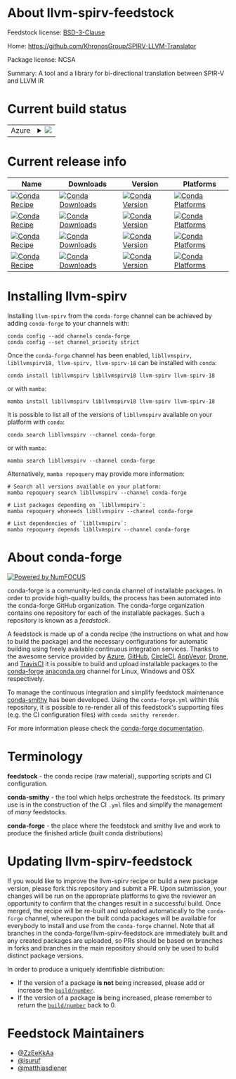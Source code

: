 About llvm-spirv-feedstock
==========================

Feedstock license: [BSD-3-Clause](https://github.com/conda-forge/llvm-spirv-feedstock/blob/main/LICENSE.txt)

Home: https://github.com/KhronosGroup/SPIRV-LLVM-Translator

Package license: NCSA

Summary: A tool and a library for bi-directional translation between SPIR-V and LLVM IR

Current build status
====================


<table>
    
  <tr>
    <td>Azure</td>
    <td>
      <details>
        <summary>
          <a href="https://dev.azure.com/conda-forge/feedstock-builds/_build/latest?definitionId=8029&branchName=main">
            <img src="https://dev.azure.com/conda-forge/feedstock-builds/_apis/build/status/llvm-spirv-feedstock?branchName=main">
          </a>
        </summary>
        <table>
          <thead><tr><th>Variant</th><th>Status</th></tr></thead>
          <tbody><tr>
              <td>linux_64</td>
              <td>
                <a href="https://dev.azure.com/conda-forge/feedstock-builds/_build/latest?definitionId=8029&branchName=main">
                  <img src="https://dev.azure.com/conda-forge/feedstock-builds/_apis/build/status/llvm-spirv-feedstock?branchName=main&jobName=linux&configuration=linux%20linux_64_" alt="variant">
                </a>
              </td>
            </tr><tr>
              <td>linux_aarch64</td>
              <td>
                <a href="https://dev.azure.com/conda-forge/feedstock-builds/_build/latest?definitionId=8029&branchName=main">
                  <img src="https://dev.azure.com/conda-forge/feedstock-builds/_apis/build/status/llvm-spirv-feedstock?branchName=main&jobName=linux&configuration=linux%20linux_aarch64_" alt="variant">
                </a>
              </td>
            </tr><tr>
              <td>linux_ppc64le</td>
              <td>
                <a href="https://dev.azure.com/conda-forge/feedstock-builds/_build/latest?definitionId=8029&branchName=main">
                  <img src="https://dev.azure.com/conda-forge/feedstock-builds/_apis/build/status/llvm-spirv-feedstock?branchName=main&jobName=linux&configuration=linux%20linux_ppc64le_" alt="variant">
                </a>
              </td>
            </tr><tr>
              <td>osx_64</td>
              <td>
                <a href="https://dev.azure.com/conda-forge/feedstock-builds/_build/latest?definitionId=8029&branchName=main">
                  <img src="https://dev.azure.com/conda-forge/feedstock-builds/_apis/build/status/llvm-spirv-feedstock?branchName=main&jobName=osx&configuration=osx%20osx_64_" alt="variant">
                </a>
              </td>
            </tr><tr>
              <td>osx_arm64</td>
              <td>
                <a href="https://dev.azure.com/conda-forge/feedstock-builds/_build/latest?definitionId=8029&branchName=main">
                  <img src="https://dev.azure.com/conda-forge/feedstock-builds/_apis/build/status/llvm-spirv-feedstock?branchName=main&jobName=osx&configuration=osx%20osx_arm64_" alt="variant">
                </a>
              </td>
            </tr>
          </tbody>
        </table>
      </details>
    </td>
  </tr>
</table>

Current release info
====================

| Name | Downloads | Version | Platforms |
| --- | --- | --- | --- |
| [![Conda Recipe](https://img.shields.io/badge/recipe-libllvmspirv-green.svg)](https://anaconda.org/conda-forge/libllvmspirv) | [![Conda Downloads](https://img.shields.io/conda/dn/conda-forge/libllvmspirv.svg)](https://anaconda.org/conda-forge/libllvmspirv) | [![Conda Version](https://img.shields.io/conda/vn/conda-forge/libllvmspirv.svg)](https://anaconda.org/conda-forge/libllvmspirv) | [![Conda Platforms](https://img.shields.io/conda/pn/conda-forge/libllvmspirv.svg)](https://anaconda.org/conda-forge/libllvmspirv) |
| [![Conda Recipe](https://img.shields.io/badge/recipe-libllvmspirv18-green.svg)](https://anaconda.org/conda-forge/libllvmspirv18) | [![Conda Downloads](https://img.shields.io/conda/dn/conda-forge/libllvmspirv18.svg)](https://anaconda.org/conda-forge/libllvmspirv18) | [![Conda Version](https://img.shields.io/conda/vn/conda-forge/libllvmspirv18.svg)](https://anaconda.org/conda-forge/libllvmspirv18) | [![Conda Platforms](https://img.shields.io/conda/pn/conda-forge/libllvmspirv18.svg)](https://anaconda.org/conda-forge/libllvmspirv18) |
| [![Conda Recipe](https://img.shields.io/badge/recipe-llvm--spirv-green.svg)](https://anaconda.org/conda-forge/llvm-spirv) | [![Conda Downloads](https://img.shields.io/conda/dn/conda-forge/llvm-spirv.svg)](https://anaconda.org/conda-forge/llvm-spirv) | [![Conda Version](https://img.shields.io/conda/vn/conda-forge/llvm-spirv.svg)](https://anaconda.org/conda-forge/llvm-spirv) | [![Conda Platforms](https://img.shields.io/conda/pn/conda-forge/llvm-spirv.svg)](https://anaconda.org/conda-forge/llvm-spirv) |
| [![Conda Recipe](https://img.shields.io/badge/recipe-llvm--spirv--18-green.svg)](https://anaconda.org/conda-forge/llvm-spirv-18) | [![Conda Downloads](https://img.shields.io/conda/dn/conda-forge/llvm-spirv-18.svg)](https://anaconda.org/conda-forge/llvm-spirv-18) | [![Conda Version](https://img.shields.io/conda/vn/conda-forge/llvm-spirv-18.svg)](https://anaconda.org/conda-forge/llvm-spirv-18) | [![Conda Platforms](https://img.shields.io/conda/pn/conda-forge/llvm-spirv-18.svg)](https://anaconda.org/conda-forge/llvm-spirv-18) |

Installing llvm-spirv
=====================

Installing `llvm-spirv` from the `conda-forge` channel can be achieved by adding `conda-forge` to your channels with:

```
conda config --add channels conda-forge
conda config --set channel_priority strict
```

Once the `conda-forge` channel has been enabled, `libllvmspirv, libllvmspirv18, llvm-spirv, llvm-spirv-18` can be installed with `conda`:

```
conda install libllvmspirv libllvmspirv18 llvm-spirv llvm-spirv-18
```

or with `mamba`:

```
mamba install libllvmspirv libllvmspirv18 llvm-spirv llvm-spirv-18
```

It is possible to list all of the versions of `libllvmspirv` available on your platform with `conda`:

```
conda search libllvmspirv --channel conda-forge
```

or with `mamba`:

```
mamba search libllvmspirv --channel conda-forge
```

Alternatively, `mamba repoquery` may provide more information:

```
# Search all versions available on your platform:
mamba repoquery search libllvmspirv --channel conda-forge

# List packages depending on `libllvmspirv`:
mamba repoquery whoneeds libllvmspirv --channel conda-forge

# List dependencies of `libllvmspirv`:
mamba repoquery depends libllvmspirv --channel conda-forge
```


About conda-forge
=================

[![Powered by
NumFOCUS](https://img.shields.io/badge/powered%20by-NumFOCUS-orange.svg?style=flat&colorA=E1523D&colorB=007D8A)](https://numfocus.org)

conda-forge is a community-led conda channel of installable packages.
In order to provide high-quality builds, the process has been automated into the
conda-forge GitHub organization. The conda-forge organization contains one repository
for each of the installable packages. Such a repository is known as a *feedstock*.

A feedstock is made up of a conda recipe (the instructions on what and how to build
the package) and the necessary configurations for automatic building using freely
available continuous integration services. Thanks to the awesome service provided by
[Azure](https://azure.microsoft.com/en-us/services/devops/), [GitHub](https://github.com/),
[CircleCI](https://circleci.com/), [AppVeyor](https://www.appveyor.com/),
[Drone](https://cloud.drone.io/welcome), and [TravisCI](https://travis-ci.com/)
it is possible to build and upload installable packages to the
[conda-forge](https://anaconda.org/conda-forge) [anaconda.org](https://anaconda.org/)
channel for Linux, Windows and OSX respectively.

To manage the continuous integration and simplify feedstock maintenance
[conda-smithy](https://github.com/conda-forge/conda-smithy) has been developed.
Using the ``conda-forge.yml`` within this repository, it is possible to re-render all of
this feedstock's supporting files (e.g. the CI configuration files) with ``conda smithy rerender``.

For more information please check the [conda-forge documentation](https://conda-forge.org/docs/).

Terminology
===========

**feedstock** - the conda recipe (raw material), supporting scripts and CI configuration.

**conda-smithy** - the tool which helps orchestrate the feedstock.
                   Its primary use is in the construction of the CI ``.yml`` files
                   and simplify the management of *many* feedstocks.

**conda-forge** - the place where the feedstock and smithy live and work to
                  produce the finished article (built conda distributions)


Updating llvm-spirv-feedstock
=============================

If you would like to improve the llvm-spirv recipe or build a new
package version, please fork this repository and submit a PR. Upon submission,
your changes will be run on the appropriate platforms to give the reviewer an
opportunity to confirm that the changes result in a successful build. Once
merged, the recipe will be re-built and uploaded automatically to the
`conda-forge` channel, whereupon the built conda packages will be available for
everybody to install and use from the `conda-forge` channel.
Note that all branches in the conda-forge/llvm-spirv-feedstock are
immediately built and any created packages are uploaded, so PRs should be based
on branches in forks and branches in the main repository should only be used to
build distinct package versions.

In order to produce a uniquely identifiable distribution:
 * If the version of a package **is not** being increased, please add or increase
   the [``build/number``](https://docs.conda.io/projects/conda-build/en/latest/resources/define-metadata.html#build-number-and-string).
 * If the version of a package **is** being increased, please remember to return
   the [``build/number``](https://docs.conda.io/projects/conda-build/en/latest/resources/define-metadata.html#build-number-and-string)
   back to 0.

Feedstock Maintainers
=====================

* [@ZzEeKkAa](https://github.com/ZzEeKkAa/)
* [@isuruf](https://github.com/isuruf/)
* [@matthiasdiener](https://github.com/matthiasdiener/)

